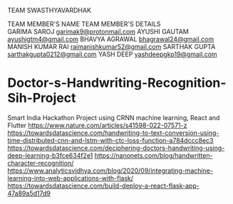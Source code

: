 TEAM SWASTHYAVARDHAK

TEAM MEMBER'S NAME                  TEAM MEMBER'S DETAILS           
GARIMA SAROJ                        garimak9@protonmail.com
AYUSHI GAUTAM                       ayushigtm4@gmail.com
BHAVYA AGRAWAL                      bhagrawal24@gmail.com
MANISH KUMAR RAI                    raimanishkumar52@gmail.com
SARTHAK GUPTA                       sarthakgupta0212@gmail.com
YASH DEEP                           yashdeepgkp19@gmail.com



# Doctor-s-Handwriting-Recognition-Sih-Project
Smart India Hackathon Project using CRNN machine learning, React and Flutter
https://www.nature.com/articles/s41598-022-07571-z
https://towardsdatascience.com/handwriting-to-text-conversion-using-time-distributed-cnn-and-lstm-with-ctc-loss-function-a784dccc8ec3
https://towardsdatascience.com/deciphering-doctors-handwriting-using-deep-learning-b3fce634f2e1
https://nanonets.com/blog/handwritten-character-recognition/
https://www.analyticsvidhya.com/blog/2020/09/integrating-machine-learning-into-web-applications-with-flask/
https://towardsdatascience.com/build-deploy-a-react-flask-app-47a89a5d17d9
